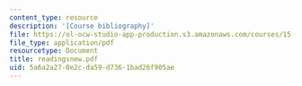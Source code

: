 ```yaml
---
content_type: resource
description: '[Course bibliography]'
file: https://ol-ocw-studio-app-production.s3.amazonaws.com/courses/15-974-leadership-lab-spring-2003/5a6a2a270e2cda59d7361bad26f905ae_readingsnew.pdf
file_type: application/pdf
resourcetype: Document
title: readingsnew.pdf
uid: 5a6a2a27-0e2c-da59-d736-1bad26f905ae
---
```

